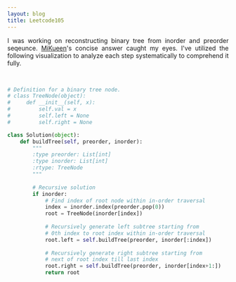 ```yaml
---
layout: blog
title: Leetcode105
---
```

<p style='text-align: justify;'> I was working on reconstructing binary tree from inorder and preorder seqeunce. <a href="https://leetcode.com/problems/construct-binary-tree-from-preorder-and-inorder-traversal/solutions/401124/python-easy-solution-with-comments">MiKueen</a>'s concise answer caught my eyes. I've utilized the following visualization to analyze each step systematically to comprehend it fully. </p>
<br>

```python
# Definition for a binary tree node.
# class TreeNode(object):
#     def __init__(self, x):
#         self.val = x
#         self.left = None
#         self.right = None

class Solution(object):
    def buildTree(self, preorder, inorder):
        """
        :type preorder: List[int]
        :type inorder: List[int]
        :rtype: TreeNode
        """
        
        # Recursive solution
        if inorder:   
            # Find index of root node within in-order traversal
            index = inorder.index(preorder.pop(0))
            root = TreeNode(inorder[index])
            
            # Recursively generate left subtree starting from 
            # 0th index to root index within in-order traversal
            root.left = self.buildTree(preorder, inorder[:index])
            
            # Recursively generate right subtree starting from 
            # next of root index till last index
            root.right = self.buildTree(preorder, inorder[index+1:])
            return root
```

<br>

<div>
 <object class="blog_pdf" data="/assets/blog/2024-2-15-leetcode105/Leetcode105.pdf" type="application/pdf"></object>
</div>